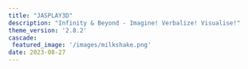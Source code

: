 ```yaml
---
title: "JASPLAY3D"
description: "Infinity & Beyond - Imagine! Verbalize! Visualise!"
theme_version: '2.8.2'
cascade:
 featured_image: '/images/milkshake.png'
date: 2023-08-27
---
```



